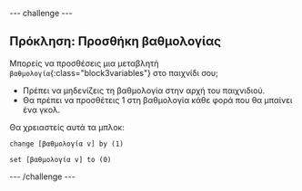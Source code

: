 --- challenge ---

## Πρόκληση: Προσθήκη βαθμολογίας
Μπορείς να προσθέσεις μια μεταβλητή `βαθμολογία`{:class="block3variables"} στο παιχνίδι σου;

+ Πρέπει να μηδενίζεις τη βαθμολογία στην αρχή του παιχνιδιού.
+ Θα πρέπει να προσθέτεις 1 στη βαθμολογία κάθε φορά που θα μπαίνει ένα γκολ.

Θα χρειαστείς αυτά τα μπλοκ:

```blocks3
change [βαθμολογία v] by (1)

set [βαθμολογία v] to (0)
```

--- /challenge ---
